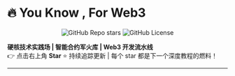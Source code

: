 # 🔥 You Know , For Web3 

<p align="center">
 <img alt="GitHub Repo stars" src="https://img.shields.io/github/stars/0xdoomxy/web3">
  <img alt="GitHub License" src="https://img.shields.io/github/license/0xdoomxy/web3">
</p>

**硬核技术实践场 | 智能合约军火库 | Web3 开发流水线**  
👉 点击右上角 **Star** ⭐ 持续追踪更新 | 每个 star 都是下一个深度教程的燃料！

---

